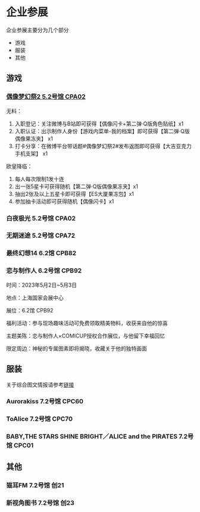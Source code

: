 # 企业参展

企业参展主要分为几个部分

* 游戏
* 服装
* 其他

## 游戏

### [偶像梦幻祭2 5.2号馆 CPA02](https://weibo.com/7339351819/MBkHcBIKJ#repost)

无料：

1. 入职登记：关注微博与B站即可获得【偶像闪卡+第二弹·Q版角色贴纸】x1
2. 入职认证：出示制作人身份【游戏内菜单-我的档案】即可获得【第二弹·Q版偶像果冻夹】 x1
3. 打卡分享：在微博平台带话题#偶像梦幻祭2#发布返图即可获得【大吉亚克力手机支架】 x1

欧皇降临：

1. 每人每次限制1发十连
2. 出一张5星卡可获得随机【第二弹·Q版偶像果冻夹】x1
3. 抽出2张及以上五星卡即可获得【ES大厦果冻包】x1
4. 参加抽卡活动即可获得随机【偶像闪卡】x1

### 白夜极光 5.2号馆 CPA02

### 无期迷途 5.2号馆 CPA72

### 最终幻想14 6.2馆 CPB82

### 恋与制作人 6.2号馆 CPB92

时间：2023年5月2日~5月3日

地点：上海国家会展中心

展位：6.2馆 CPB92

福利活动：参与现场趣味活动可免费领取精美物料，收获来自他的惊喜

主题美陈：恋与制作人×COMICUP授权合作展位，与他留下幸福回忆

限定周边：神秘的专属图素即将揭晓，收藏关于他的独特画面


## 服装

关于综合图文情报请参考[链接](https://weibo.com/ttarticle/p/show?id=2309404891632792371788)

### Aurorakiss 7.2号馆 CPC60

### ToAlice 7.2号馆 CPC70

### BABY,THE STARS SHINE BRIGHT／ALICE and the PIRATES  7.2号馆 CPC01

## 其他

### 猫耳FM 7.2号馆 创21

### 新视角图书 7.2号馆 创23
